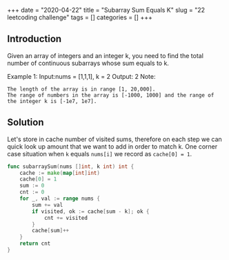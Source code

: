 +++
date = "2020-04-22"
title = "Subarray Sum Equals K"
slug = "22 leetcoding challenge"
tags = []
categories = []
+++

## Introduction

Given an array of integers and an integer k, you need to find the total number of continuous subarrays whose sum equals to k.

Example 1:
Input:nums = [1,1,1], k = 2
Output: 2
Note:
```
The length of the array is in range [1, 20,000].
The range of numbers in the array is [-1000, 1000] and the range of the integer k is [-1e7, 1e7].
```


## Solution

Let's store in cache number of visited sums, therefore on each step we can quick look up amount that we want to add in order to match k.
One corner case situation when `k` equals `nums[i]` we record as `cache[0] = 1`.


``` go
func subarraySum(nums []int, k int) int {
	cache := make(map[int]int)
	cache[0] = 1
	sum := 0
	cnt := 0
	for _, val := range nums {
		sum += val
		if visited, ok := cache[sum - k]; ok {
			cnt += visited
		}
		cache[sum]++
	}
	return cnt
}
```
